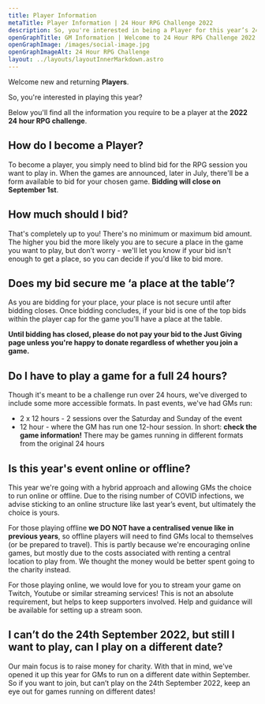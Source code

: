 ```yaml
---
title: Player Information
metaTitle: Player Information | 24 Hour RPG Challenge 2022
description: So, you're interested in being a Player for this year’s 24 hour challenge? Find all the information you need here.
openGraphTitle: GM Information | Welcome to 24 Hour RPG Challenge 2022
openGraphImage: /images/social-image.jpg
openGraphImageAlt: 24 Hour RPG Challenge
layout: ../layouts/layoutInnerMarkdown.astro
---
```

Welcome new and returning **Players**.

So, you're interested in playing this year?

Below you'll find all the information you require to be a player at the **2022 24 hour RPG challenge**.

## How do I become a Player?
To become a player, you simply need to blind bid for the RPG session you want to play in. When the games are announced, later in July, there'll be a form available to bid for your chosen game. **Bidding will close on September 1st**.

## How much should I bid?
That's completely up to you! There's no minimum or maximum bid amount. 
The higher you bid the more likely you are to secure a place in the game you want to play, but don’t worry - we'll let you know if your bid isn't enough to get a place, so you can decide if you'd like to bid more.

## Does my bid secure me ‘a place at the table’?
As you are bidding for your place, your place is not secure until after bidding closes. Once bidding concludes, if your bid is one of the top bids within the player cap for the game you'll have a place at the table. 

**Until bidding has closed, please do not pay your bid to the Just Giving page unless you're happy to donate regardless of whether you join a game.**

## Do I have to play a game for a full 24 hours?
Though it's meant to be a challenge run over 24 hours, we've diverged to include some more accessible formats. In past events, we've had GMs run:
- 2 x 12 hours - 2 sessions over the Saturday and Sunday of the event
- 12 hour - where the GM has run one 12-hour session.
In short: **check the game information!** There may be games running in different formats from the original 24 hours

## Is this year's event online or offline?
This year we're going with a hybrid approach and allowing GMs the choice to run online or offline. 
Due to the rising number of COVID infections, we advise sticking to an online structure like last year’s event, but ultimately the choice is yours.

For those playing offline **we DO NOT have a centralised venue like in previous years**, so offline players will need to find GMs local to themselves (or be prepared to travel). This is partly because we're encouraging online games, but mostly due to the costs associated with renting a central location to play from. We thought the money would be better spent going to the charity instead.

For those playing online, we would love for you to stream your game on Twitch, Youtube or similar streaming services! This is not an absolute requirement, but helps to keep supporters involved. Help and guidance will be available for setting up a stream soon.


## I can’t do the 24th September 2022, but still I want to play, can I play on a different date?
Our main focus is to raise money for charity. With that in mind, we've opened it up this year for GMs to run on a different date within September. So if you want to join, but can’t play on the 24th September 2022, keep an eye out for games running on different dates!
